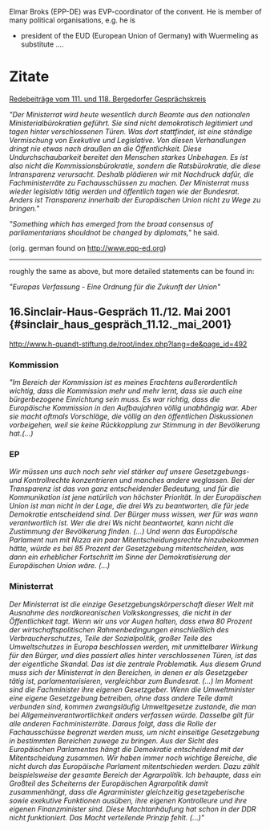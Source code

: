 Elmar Broks (EPP-DE) was EVP-coordinator of the convent. He is member of
many political organisations, e.g. he is

-   president of the EUD (European Union of Germany) with Wuermeling as
    substitute \....

# Zitate

[Redebeiträge vom 111. und 118. Bergedorfer
Gesprächskreis](http://www.stiftung.koerber.de/bg/recherche/de/person2beitrag.php?id=13183 "wikilink")

*\"Der Ministerrat wird heute wesentlich durch Beamte aus den nationalen
Ministerialbürokratien geführt. Sie sind nicht demokratisch legitimiert
und tagen hinter verschlossenen Türen. Was dort stattfindet, ist eine
ständige Vermischung von Exekutive und Legislative. Von diesen
Verhandlungen dringt nie etwas nach draußen an die Öffentlichkeit. Diese
Undurchschaubarkeit bereitet den Menschen starkes Unbehagen. Es ist also
nicht die Kommissionsbürokratie, sondern die Ratsbürokratie, die diese
Intransparenz verursacht. Deshalb plädieren wir mit Nachdruck dafür, die
Fachministerräte zu Fachausschüssen zu machen. Der Ministerrat muss
wieder legislativ tätig werden und öffentlich tagen wie der Bundesrat.
Anders ist Transparenz innerhalb der Europäischen Union nicht zu Wege zu
bringen.\"*

*\"Something which has emerged from the broad consensus of
parliamentarians shouldnot be changed by diplomats,\"* he said.

(orig. german found on <http://www.epp-ed.org>)

------------------------------------------------------------------------

roughly the same as above, but more detailed statements can be found in:

*\"Europas Verfassung - Eine Ordnung für die Zukunft der Union\"*

## 16.Sinclair-Haus-Gespräch 11./12. Mai 2001 {#sinclair_haus_gespräch_11.12._mai_2001}

<http://www.h-quandt-stiftung.de/root/index.php?lang=de&page_id=492>

### Kommission

*\"Im Bereich der Kommission ist es meines Erachtens außerordentlich
wichtig, dass die Kommission mehr und mehr lernt, dass sie auch eine
bürgerbezogene Einrichtung sein muss. Es war richtig, dass die
Europäische Kommission in den Aufbaujahren völlig unabhängig war. Aber
sie macht oftmals Vorschläge, die völlig an den öffentlichen
Diskussionen vorbeigehen, weil sie keine Rückkopplung zur Stimmung in
der Bevölkerung hat.(\...)*

### EP

*Wir müssen uns auch noch sehr viel stärker auf unsere Gesetzgebungs-
und Kontrollrechte konzentrieren und manches andere weglassen. Bei der
Transparenz ist das von ganz entscheidender Bedeutung, und für die
Kommunikation ist jene natürlich von höchster Priorität. In der
Europäischen Union ist man nicht in der Lage, die drei Ws zu
beantworten, die für jede Demokratie entscheidend sind. Der Bürger muss
wissen, wer für was wann verantwortlich ist. Wer die drei Ws nicht
beantwortet, kann nicht die Zustimmung der Bevölkerung finden. (\...)
Und wenn das Europäische Parlament nun mit Nizza ein paar
Mitentscheidungsrechte hinzubekommen hätte, würde es bei 85 Prozent der
Gesetzgebung mitentscheiden, was dann ein erheblicher Fortschritt im
Sinne der Demokratisierung der Europäischen Union wäre. (\...)*

### Ministerrat

*Der Ministerrat ist die einzige Gesetzgebungskörperschaft dieser Welt
mit Ausnahme des nordkoreanischen Volkskongresses, die nicht in der
Öffentlichkeit tagt. Wenn wir uns vor Augen halten, dass etwa 80 Prozent
der wirtschaftspolitischen Rahmenbedingungen einschließlich des
Verbraucherschutzes, Teile der Sozialpolitik, großer Teile des
Umweltschutzes in Europa beschlossen werden, mit unmittelbarer Wirkung
für den Bürger, und dies passiert alles hinter verschlossenen Türen, ist
das der eigentliche Skandal. Das ist die zentrale Problematik. Aus
diesem Grund muss sich der Ministerrat in den Bereichen, in denen er als
Gesetzgeber tätig ist, parlamentarisieren, vergleichbar zum Bundesrat.
(\...) Im Moment sind die Fachminister ihre eigenen Gesetzgeber. Wenn
die Umweltminister eine eigene Gesetzgebung betreiben, ohne dass andere
Teile damit verbunden sind, kommen zwangsläufig Umweltgesetze zustande,
die man bei Allgemeinverantwortlichkeit anders verfassen würde. Dasselbe
gilt für alle anderen Fachministerräte. Daraus folgt, dass die Rolle der
Fachausschüsse begrenzt werden muss, um nicht einseitige Gesetzgebung in
bestimmten Bereichen zuwege zu bringen. Aus der Sicht des Europäischen
Parlamentes hängt die Demokratie entscheidend mit der Mitentscheidung
zusammen. Wir haben immer noch wichtige Bereiche, die nicht durch das
Europäische Parlament mitentschieden werden. Dazu zählt beispielsweise
der gesamte Bereich der Agrarpolitik. Ich behaupte, dass ein Großteil
des Scheiterns der Europäischen Agrarpolitik damit zusammenhängt, dass
die Agrarminister gleichzeitig gesetzgeberische sowie exekutive
Funktionen ausüben, ihre eigenen Kontrolleure und ihre eigenen
Finanzminister sind. Diese Machtanhäufung hat schon in der DDR nicht
funktioniert. Das Macht verteilende Prinzip fehlt. (\...)\"*
